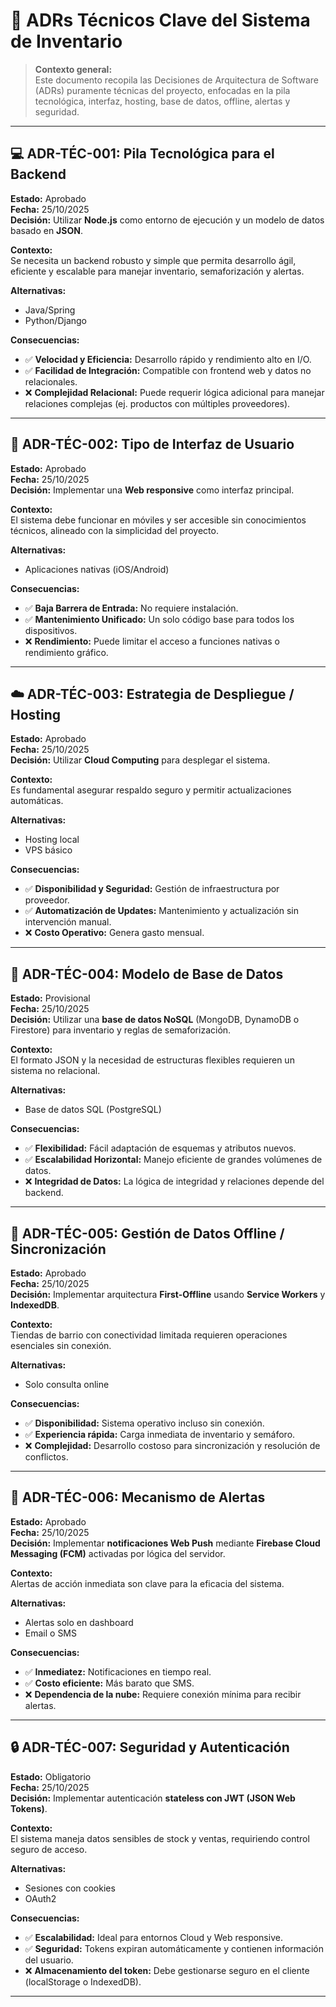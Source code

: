 # 📘 ADRs Técnicos Clave del Sistema de Inventario 

> **Contexto general:**  
> Este documento recopila las Decisiones de Arquitectura de Software (ADRs) puramente técnicas del proyecto, enfocadas en la pila tecnológica, interfaz, hosting, base de datos, offline, alertas y seguridad.

---

## 💻 ADR-TÉC-001: Pila Tecnológica para el Backend

**Estado:** Aprobado  
**Fecha:** 25/10/2025  
**Decisión:** Utilizar **Node.js** como entorno de ejecución y un modelo de datos basado en **JSON**.  

**Contexto:**  
Se necesita un backend robusto y simple que permita desarrollo ágil, eficiente y escalable para manejar inventario, semaforización y alertas.

**Alternativas:**  
- Java/Spring  
- Python/Django  

**Consecuencias:**  
- ✅ **Velocidad y Eficiencia:** Desarrollo rápido y rendimiento alto en I/O.  
- ✅ **Facilidad de Integración:** Compatible con frontend web y datos no relacionales.  
- ❌ **Complejidad Relacional:** Puede requerir lógica adicional para manejar relaciones complejas (ej. productos con múltiples proveedores).

---

## 📱 ADR-TÉC-002: Tipo de Interfaz de Usuario

**Estado:** Aprobado  
**Fecha:** 25/10/2025  
**Decisión:** Implementar una **Web responsive** como interfaz principal.  

**Contexto:**  
El sistema debe funcionar en móviles y ser accesible sin conocimientos técnicos, alineado con la simplicidad del proyecto.

**Alternativas:**  
- Aplicaciones nativas (iOS/Android)  

**Consecuencias:**  
- ✅ **Baja Barrera de Entrada:** No requiere instalación.  
- ✅ **Mantenimiento Unificado:** Un solo código base para todos los dispositivos.  
- ❌ **Rendimiento:** Puede limitar el acceso a funciones nativas o rendimiento gráfico.

---

## ☁️ ADR-TÉC-003: Estrategia de Despliegue / Hosting

**Estado:** Aprobado  
**Fecha:** 25/10/2025  
**Decisión:** Utilizar **Cloud Computing** para desplegar el sistema.  

**Contexto:**  
Es fundamental asegurar respaldo seguro y permitir actualizaciones automáticas.

**Alternativas:**  
- Hosting local  
- VPS básico  

**Consecuencias:**  
- ✅ **Disponibilidad y Seguridad:** Gestión de infraestructura por proveedor.  
- ✅ **Automatización de Updates:** Mantenimiento y actualización sin intervención manual.  
- ❌ **Costo Operativo:** Genera gasto mensual.

---

## 💾 ADR-TÉC-004: Modelo de Base de Datos

**Estado:** Provisional  
**Fecha:** 25/10/2025  
**Decisión:** Utilizar una **base de datos NoSQL** (MongoDB, DynamoDB o Firestore) para inventario y reglas de semaforización.

**Contexto:**  
El formato JSON y la necesidad de estructuras flexibles requieren un sistema no relacional.

**Alternativas:**  
- Base de datos SQL (PostgreSQL)  

**Consecuencias:**  
- ✅ **Flexibilidad:** Fácil adaptación de esquemas y atributos nuevos.  
- ✅ **Escalabilidad Horizontal:** Manejo eficiente de grandes volúmenes de datos.  
- ❌ **Integridad de Datos:** La lógica de integridad y relaciones depende del backend.

---

## 📶 ADR-TÉC-005: Gestión de Datos Offline / Sincronización

**Estado:** Aprobado  
**Fecha:** 25/10/2025  
**Decisión:** Implementar arquitectura **First-Offline** usando **Service Workers** y **IndexedDB**.  

**Contexto:**  
Tiendas de barrio con conectividad limitada requieren operaciones esenciales sin conexión.

**Alternativas:**  
- Solo consulta online  

**Consecuencias:**  
- ✅ **Disponibilidad:** Sistema operativo incluso sin conexión.  
- ✅ **Experiencia rápida:** Carga inmediata de inventario y semáforo.  
- ❌ **Complejidad:** Desarrollo costoso para sincronización y resolución de conflictos.

---

## 🚨 ADR-TÉC-006: Mecanismo de Alertas

**Estado:** Aprobado  
**Fecha:** 25/10/2025  
**Decisión:** Implementar **notificaciones Web Push** mediante **Firebase Cloud Messaging (FCM)** activadas por lógica del servidor.  

**Contexto:**  
Alertas de acción inmediata son clave para la eficacia del sistema.

**Alternativas:**  
- Alertas solo en dashboard  
- Email o SMS  

**Consecuencias:**  
- ✅ **Inmediatez:** Notificaciones en tiempo real.  
- ✅ **Costo eficiente:** Más barato que SMS.  
- ❌ **Dependencia de la nube:** Requiere conexión mínima para recibir alertas.

---

## 🔒 ADR-TÉC-007: Seguridad y Autenticación

**Estado:** Obligatorio  
**Fecha:** 25/10/2025  
**Decisión:** Implementar autenticación **stateless con JWT (JSON Web Tokens)**.  

**Contexto:**  
El sistema maneja datos sensibles de stock y ventas, requiriendo control seguro de acceso.

**Alternativas:**  
- Sesiones con cookies  
- OAuth2  

**Consecuencias:**  
- ✅ **Escalabilidad:** Ideal para entornos Cloud y Web responsive.  
- ✅ **Seguridad:** Tokens expiran automáticamente y contienen información del usuario.  
- ❌ **Almacenamiento del token:** Debe gestionarse seguro en el cliente (localStorage o IndexedDB).

---
